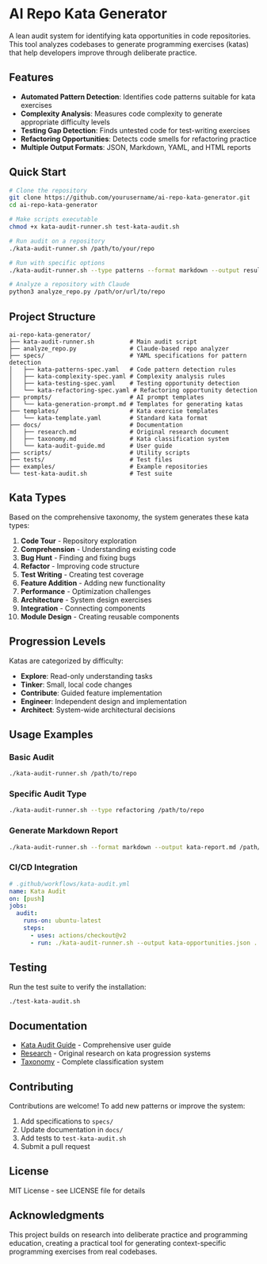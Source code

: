 # AI Repo Kata Generator

A lean audit system for identifying kata opportunities in code repositories. This tool analyzes codebases to generate programming exercises (katas) that help developers improve through deliberate practice.

## Features

- **Automated Pattern Detection**: Identifies code patterns suitable for kata exercises
- **Complexity Analysis**: Measures code complexity to generate appropriate difficulty levels
- **Testing Gap Detection**: Finds untested code for test-writing exercises
- **Refactoring Opportunities**: Detects code smells for refactoring practice
- **Multiple Output Formats**: JSON, Markdown, YAML, and HTML reports

## Quick Start

```bash
# Clone the repository
git clone https://github.com/yourusername/ai-repo-kata-generator.git
cd ai-repo-kata-generator

# Make scripts executable
chmod +x kata-audit-runner.sh test-kata-audit.sh

# Run audit on a repository
./kata-audit-runner.sh /path/to/your/repo

# Run with specific options
./kata-audit-runner.sh --type patterns --format markdown --output results.md /path/to/repo

# Analyze a repository with Claude
python3 analyze_repo.py /path/or/url/to/repo
```

## Project Structure

```
ai-repo-kata-generator/
├── kata-audit-runner.sh          # Main audit script
├── analyze_repo.py               # Claude-based repo analyzer
├── specs/                        # YAML specifications for pattern detection
│   ├── kata-patterns-spec.yaml   # Code pattern detection rules
│   ├── kata-complexity-spec.yaml # Complexity analysis rules
│   ├── kata-testing-spec.yaml    # Testing opportunity detection
│   └── kata-refactoring-spec.yaml # Refactoring opportunity detection
├── prompts/                      # AI prompt templates
│   └── kata-generation-prompt.md # Templates for generating katas
├── templates/                    # Kata exercise templates
│   └── kata-template.yaml        # Standard kata format
├── docs/                         # Documentation
│   ├── research.md               # Original research document
│   ├── taxonomy.md               # Kata classification system
│   └── kata-audit-guide.md       # User guide
├── scripts/                      # Utility scripts
├── tests/                        # Test files
├── examples/                     # Example repositories
└── test-kata-audit.sh            # Test suite
```

## Kata Types

Based on the comprehensive taxonomy, the system generates these kata types:

1. **Code Tour** - Repository exploration
2. **Comprehension** - Understanding existing code
3. **Bug Hunt** - Finding and fixing bugs
4. **Refactor** - Improving code structure
5. **Test Writing** - Creating test coverage
6. **Feature Addition** - Adding new functionality
7. **Performance** - Optimization challenges
8. **Architecture** - System design exercises
9. **Integration** - Connecting components
10. **Module Design** - Creating reusable components

## Progression Levels

Katas are categorized by difficulty:

- **Explore**: Read-only understanding tasks
- **Tinker**: Small, local code changes
- **Contribute**: Guided feature implementation
- **Engineer**: Independent design and implementation
- **Architect**: System-wide architectural decisions

## Usage Examples

### Basic Audit
```bash
./kata-audit-runner.sh /path/to/repo
```

### Specific Audit Type
```bash
./kata-audit-runner.sh --type refactoring /path/to/repo
```

### Generate Markdown Report
```bash
./kata-audit-runner.sh --format markdown --output kata-report.md /path/to/repo
```

### CI/CD Integration
```yaml
# .github/workflows/kata-audit.yml
name: Kata Audit
on: [push]
jobs:
  audit:
    runs-on: ubuntu-latest
    steps:
      - uses: actions/checkout@v2
      - run: ./kata-audit-runner.sh --output kata-opportunities.json .
```

## Testing

Run the test suite to verify the installation:

```bash
./test-kata-audit.sh
```

## Documentation

- [Kata Audit Guide](docs/kata-audit-guide.md) - Comprehensive user guide
- [Research](docs/research.md) - Original research on kata progression systems
- [Taxonomy](docs/taxonomy.md) - Complete classification system

## Contributing

Contributions are welcome! To add new patterns or improve the system:

1. Add specifications to `specs/`
2. Update documentation in `docs/`
3. Add tests to `test-kata-audit.sh`
4. Submit a pull request

## License

MIT License - see LICENSE file for details

## Acknowledgments

This project builds on research into deliberate practice and programming education, creating a practical tool for generating context-specific programming exercises from real codebases.
